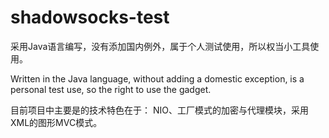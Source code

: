 # shadowsocks-test
采用Java语言编写，没有添加国内例外，属于个人测试使用，所以权当小工具使用。

Written in the Java language, without adding a domestic exception, is a personal test use, so the right to use the gadget.

目前项目中主要是的技术特色在于： NIO、工厂模式的加密与代理模块，采用XML的图形MVC模式。

